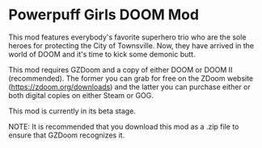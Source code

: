 # Powerpuff Girls DOOM Mod

This mod features everybody's favorite superhero trio who are the sole heroes for protecting the City of Townsville. Now, they have arrived in the world of DOOM and it's time to kick some demonic butt.

This mod requires GZDoom and a copy of either DOOM or DOOM II (recommended). The former you can grab for free on the ZDoom website (https://zdoom.org/downloads) and the latter you can purchase either or both digital copies on either Steam or GOG.

This mod is currently in its beta stage.

NOTE: It is recommended that you download this mod as a .zip file to ensure that GZDoom recognizes it.
